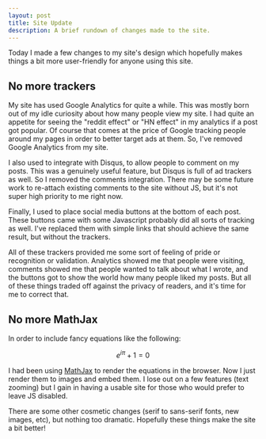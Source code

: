 ```yaml
---
layout: post
title: Site Update
description: A brief rundown of changes made to the site.
---
```


Today I made a few changes to my site's design which hopefully makes things a
bit more user-friendly for anyone using this site.

## No more trackers

My site has used Google Analytics for quite a while. This was mostly born out of
my idle curiosity about how many people view my site. I had quite an appetite
for seeing the "reddit effect" or "HN effect" in my analytics if a post got
popular. Of course that comes at the price of Google tracking people around my
pages in order to better target ads at them. So, I've removed Google Analytics
from my site.

I also used to integrate with Disqus, to allow people to comment on my posts.
This was a genuinely useful feature, but Disqus is full of ad trackers as well.
So I removed the comments integration. There may be some future work to
re-attach existing comments to the site without JS, but it's not super high
priority to me right now.

Finally, I used to place social media buttons at the bottom of each post. These
buttons came with some Javascript probably did all sorts of tracking as well.
I've replaced them with simple links that should achieve the same result, but
without the trackers.

All of these trackers provided me some sort of feeling of pride or recognition
or validation. Analytics showed me that people were visiting, comments showed me
that people wanted to talk about what I wrote, and the buttons got to show the
world how many people liked my posts. But all of these things traded off against
the privacy of readers, and it's time for me to correct that.

## No more MathJax

In order to include fancy equations like the following:

$$
    \begin{equation*}
      e^{i \pi} + 1 = 0
    \end{equation*}
$$

I had been using [MathJax][] to render the equations in the browser. Now I just
render them to images and embed them. I lose out on a few features (text
zooming) but I gain in having a usable site for those who would prefer to leave
JS disabled.

There are some other cosmetic changes (serif to sans-serif fonts, new images,
etc), but nothing too dramatic. Hopefully these things make the site a bit
better!

[MathJax]: https://www.mathjax.org/
